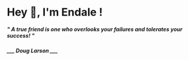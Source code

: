 <h1 title="head"> Hey 👋, I'm Endale !</h1>

**<h5><i>" A true friend is one who overlooks your failures and tolerates your success! "</i></h5>**

*<b>___ Doug Larson ___</b>*
